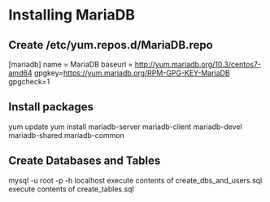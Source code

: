 Installing MariaDB
==================

Create /etc/yum.repos.d/MariaDB.repo
------------------------------------
[mariadb]
name = MariaDB
baseurl = http://yum.mariadb.org/10.3/centos7-amd64
gpgkey=https://yum.mariadb.org/RPM-GPG-KEY-MariaDB
gpgcheck=1

Install packages
----------------
yum update
yum install mariadb-server mariadb-client mariadb-devel mariadb-shared mariadb-common

Create Databases and Tables
---------------------------
mysql -u root -p -h localhost 
execute contents of create_dbs_and_users.sql
execute contents of create_tables.sql
